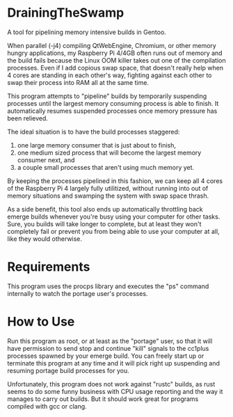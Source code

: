 # DrainingTheSwamp
A tool for pipelining memory intensive builds in Gentoo.

When parallel (-j4) compiling QtWebEngine, Chromium, or other memory hungry applications, my Raspberry Pi 4/4GB often runs out of memory and the build fails because the Linux OOM killer takes out one of the compilation processes. Even if I add copious swap space, that doesn't really help when 4 cores are standing in each other's way, fighting against each other to swap their process into RAM all at the same time.

This program attempts to "pipeline" builds by temporarily suspending processes until the largest memory consuming process is able to finish. It automatically resumes suspended processes once memory pressure has been relieved. 

The ideal situation is to have the build processes staggered:

1. one large memory consumer that is just about to finish, 
2. one medium sized process that will become the largest memory consumer next, and
3. a couple small processes that aren't using much memory yet.

By keeping the processes pipelined in this fashion, we can keep all 4 cores of the Raspberry Pi 4 largely fully utilitized, without running into out of memory situations and swamping the system with swap space thrash.

As a side benefit, this tool also ends up automatically throttling back emerge builds whenever you're busy using your computer for other tasks. Sure, you builds will take longer to complete, but at least they won't completely fail or prevent you from being able to use your computer at all, like they would otherwise.

Requirements
============
This program uses the procps library and executes the "ps" command internally to watch the portage user's processes. 

How to Use
==========
Run this program as root, or at least as the "portage" user, so that it will have permission to send stop and continue "kill" signals to the cc1plus processes spawned by your emerge build. You can freely start up or terminate this program at any time and it will pick right up suspending and resuming portage build processes for you. 

Unfortunately, this program does not work against "rustc" builds, as rust seems to do some funny business with CPU usage reporting and the way it manages to carry out builds. But it should work great for programs compiled with gcc or clang.
